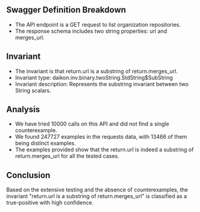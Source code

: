 ## Swagger Definition Breakdown
- The API endpoint is a GET request to list organization repositories.
- The response schema includes two string properties: url and merges_url.

## Invariant
- The invariant is that return.url is a substring of return.merges_url.
- Invariant type: daikon.inv.binary.twoString.StdString$SubString
- Invariant description: Represents the substring invariant between two String scalars.

## Analysis
- We have tried 10000 calls on this API and did not find a single counterexample.
- We found 247727 examples in the requests data, with 13466 of them being distinct examples.
- The examples provided show that the return.url is indeed a substring of return.merges_url for all the tested cases.

## Conclusion
Based on the extensive testing and the absence of counterexamples, the invariant "return.url is a substring of return.merges_url" is classified as a true-positive with high confidence.
